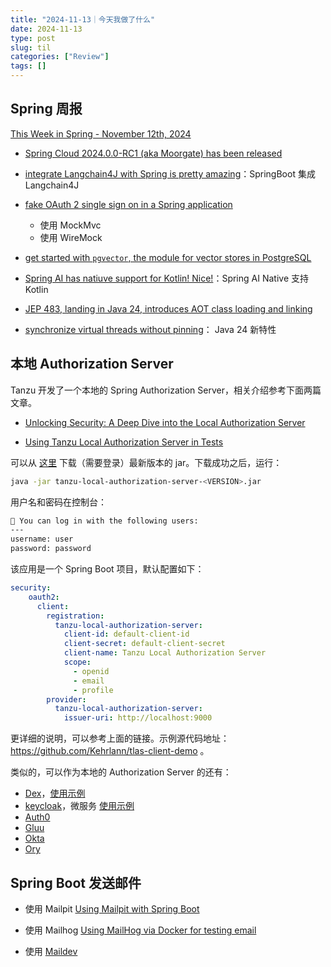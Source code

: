 ```yaml
---
title: "2024-11-13｜今天我做了什么"
date: 2024-11-13
type: post
slug: til
categories: ["Review"]
tags: []
---
```


## Spring 周报

[This Week in Spring - November 12th, 2024](https://spring.io/blog/2024/11/12/this-week-in-spring-november-12th-2024)

- [Spring Cloud 2024.0.0-RC1 (aka Moorgate) has been released](https://spring.io/blog/2024/11/08/spring-cloud-2024-0-0-rc1-aka-moorgate-has-been-released)
- [integrate Langchain4J with Spring is pretty amazing](https://javaetmoi.com/2024/11/integrer-un-chatbot-dans-une-webapp-java-avec-langchain4j/)：SpringBoot 集成 Langchain4J
- [fake OAuth 2 single sign on in a Spring application](https://blogs.vmware.com/tanzu/faking-oauth2-single-sign-on-in-spring-3-ways/)
  - 使用 MockMvc
  - 使用 WireMock

- [get started with `pgvector`, the module for vector stores in PostgreSQL](https://www.youtube.com/watch?v=psxR23HOGbI)
- [Spring AI has natiuve support for Kotlin! Nice!](https://github.com/spring-projects/spring-ai/pull/1666)：Spring AI Native 支持 Kotlin
- [JEP 483, landing in Java 24, introduces AOT class loading and linking](https://openjdk.org/jeps/483)
- [synchronize virtual threads without pinning](https://openjdk.org/jeps/491)： Java 24 新特性



## 本地 Authorization Server

Tanzu 开发了一个本地的 Spring Authorization Server，相关介绍参考下面两篇文章。

- [Unlocking Security: A Deep Dive into the Local Authorization Server](https://blogs.vmware.com/tanzu/unlocking-security-a-deep-dive-into-the-local-authorization-server/)

- [Using Tanzu Local Authorization Server in Tests](https://techdocs.broadcom.com/us/en/vmware-tanzu/spring/tanzu-spring/commercial/spring-tanzu/local-auth-server-testing-local-auth-server.html)

可以从 [这里](https://packages.broadcom.com/artifactory/spring-enterprise/com/vmware/tanzu/spring/tanzu-local-authorization-server/) 下载（需要登录）最新版本的 jar。下载成功之后，运行：

```bash
java -jar tanzu-local-authorization-server-<VERSION>.jar
```

用户名和密码在控制台：

```bash
🧑 You can log in with the following users:
---
username: user
password: password
```

该应用是一个 Spring Boot 项目，默认配置如下：

```yaml
security:
    oauth2:
      client:
        registration:
          tanzu-local-authorization-server:
            client-id: default-client-id
            client-secret: default-client-secret
            client-name: Tanzu Local Authorization Server
            scope:
              - openid
              - email
              - profile
        provider:
          tanzu-local-authorization-server:
            issuer-uri: http://localhost:9000
```

更详细的说明，可以参考上面的链接。示例源代码地址：https://github.com/Kehrlann/tlas-client-demo 。



类似的，可以作为本地的 Authorization Server 的还有：

- [Dex](https://dexidp.io/)，[使用示例](https://github.com/Kehrlann/spring-security-architecture-workshop/blob/main/dex.yml)
- [keycloak](https://www.keycloak.org/)，微服务 [使用示例](https://github.com/sivaprasadreddy/spring-boot-microservices-course/blob/main/deployment/docker-compose/infra.yml)
- [Auth0](https://auth0.com/)
- [Gluu](https://gluu.org/)
- [Okta](https://developer.okta.com/)
- [Ory](https://www.ory.sh/)

## Spring Boot 发送邮件

- 使用 Mailpit [Using Mailpit with Spring Boot](https://dimitri.codes/spring-boot-mailpit/)
- 使用 Mailhog [Using MailHog via Docker for testing email](https://akrabat.com/using-mailhog-via-docker-for-testing-email/)

- 使用 [Maildev](https://github.com/maildev/maildev)

